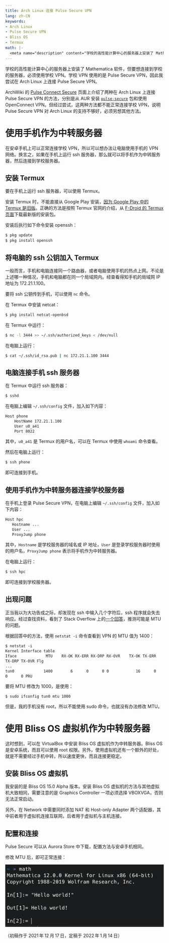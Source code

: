 ```yaml
---
title: Arch Linux 连接 Pulse Secure VPN
lang: zh-CN
keywords:
- Arch Linux
- Pulse Secure VPN
- Bliss OS
- Termux
math: |-
  <meta name="description" content="学校的高性能计算中心的服务器上安装了 Mathematica 软件，但要想连接到学校的服务器，必须使用学校 VPN。学校 VPN 使用的是 Pulse Secure VPN，因此我尝试在 Arch Linux 上连接 Pulse Secure VPN。"/>
---
```


学校的高性能计算中心的服务器上安装了 Mathematica 软件，但要想连接到学校的服务器，必须使用学校 VPN。学校 VPN 使用的是 Pulse Secure VPN，因此我尝试在 Arch Linux 上连接 Pulse Secure VPN。

ArchWiki 的 [Pulse Connect Secure](https://wiki.archlinux.org/title/Pulse_Connect_Secure) 页面上介绍了两种在 Arch Linux 上连接 Pulse Secure VPN 的方法，分别是从 AUR 安装 [`pulse-secure`](https://aur.archlinux.org/packages/pulse-secure/) 包和使用 OpenConnect VPN。但经过尝试，这两种方法都不能正常连接学校 VPN，说明 Pulse Secure VPN 对 Arch Linux 的支持不够好，必须另想其他方法。

# 使用手机作为中转服务器

在安卓手机上可以正常连接学校 VPN，所以可以想办法让电脑使用手机的 VPN 网络。换言之，如果在手机上运行 ssh 服务器，那么就可以将手机作为中转服务器，然后连接到学校服务器。

## 安装 Termux

要在手机上运行 ssh 服务器，可以使用 Termux。

安装 Termux 时，不能直接从 Google Play 安装，[因为 Google Play 中的 Termux 是旧版](https://wiki.termux.com/wiki/Termux_Google_Play)。正确的方法是按照 Termux 官网的介绍，从 [F-Droid 的 Termux 页面](https://f-droid.org/packages/com.termux/)下载最新版的安装包。

安装后执行如下命令安装 openssh：

```sh
$ pkg update
$ pkg install openssh
```

## 将电脑的 ssh 公钥加入 Termux

一般而言，手机和电脑连接同一个路由器，或者电脑使用手机的热点上网。不论是上述哪一种情况，手机和电脑都在同一个局域网内。经查看得知手机的局域网 IP 地址为 172.21.1.100。

要将 ssh 公钥传到手机，可以使用 `nc` 命令。

在 Termux 中安装 netcat：

```sh
$ pkg install netcat-openbsd
```

在 Termux 中运行：

```sh
$ nc -l 3444 >> ~/.ssh/authorized_keys < /dev/null
```

在电脑上运行：

```sh
$ cat ~/.ssh/id_rsa.pub | nc 172.21.1.100 3444
```

## 电脑连接手机 ssh 服务器

在 Termux 中运行 ssh 服务器：

```sh
$ sshd
```

在电脑上编辑 `~/.ssh/config` 文件，加入如下内容：

```
Host phone
    HostName 172.21.1.100
    User u0_a41
    Port 8022
```

其中，`u0_a41` 是 Termux 的用户名，可以在 Termux 中使用 `whoami` 命令查看。

然后在电脑上运行：

```sh
$ ssh phone
```

即可连接到手机。

## 使用手机作为中转服务器连接学校服务器

在手机上登录 Pulse Secure VPN，在电脑上编辑 `~/.ssh/config` 文件，加入如下内容：

```
Host hpc
   Hostname ...
   User ...
   ProxyJump phone
```

其中，`Hostname` 是学校服务器的域名或 IP 地址，`User` 是登录学校服务器时使用的用户名，`ProxyJump phone` 表示将手机作为中转服务器。

在电脑上运行：

```sh
$ ssh hpc
```

即可连接到学校服务器。

## 出现问题

正当我以为大功告成之际，却发现在 ssh 中输入几个字符后，ssh 程序就会失去响应。经过查找资料，看到了 Stack Overflow 上的[一个回答](https://stackoverflow.com/a/26028756)，推测可能是 MTU 的问题。

根据回答中的方法，使用 `netstat -i` 命令查看到 VPN 的 MTU 值为 1400：

```
$ netstat -i
Kernel Interface table
Iface             MTU    RX-OK RX-ERR RX-DRP RX-OVR    TX-OK TX-ERR TX-DRP TX-OVR Flg
...
tun0             1400        6      0      0 0            16      0      0      0 PRU
```

要将 MTU 修改为 1000，是使用：

```
$ sudo ifconfig tun0 mtu 1000
```

但是，我的手机没有 root，所以不能使用 sudo 命令，也就没有办法修改 MTU。

# 使用 Bliss OS 虚拟机作为中转服务器

这时想到，可以在 VirtualBox 中安装 Bliss OS 虚拟机作为中转服务器。Bliss OS 是安卓系统，而且可以使用 root 权限。另外，使用虚拟机还有一个额外的好处，就是不需要经过手机中转，所以速度更快，而且连接更稳定。

## 安装 Bliss OS 虚拟机

我安装的是 Bliss OS 15.0 Alpha 版本。安装 Bliss OS 虚拟机的方法与其他虚拟机大致相同，需要注意的是 Graphics Controller 一项必须选择 VBOXVGA，否则无法正常启动。

另外，在 Network 中需要同时添加 NAT 和 Host-only Adapter 两个适配器，其中前者用于虚拟机连接互联网，后者用于虚拟机与主机连接。

## 配置和连接

Pulse Secure 可以从 Aurora Store 中下载，配置方法与安卓手机相同。

修改 MTU 后，即可正常连接：

![](1.png)

（初稿作于 2021&#8239;年&#8239;12&#8239;月&#8239;17&#8239;日，定稿于 2022&#8239;年&#8239;1&#8239;月&#8239;14&#8239;日）
